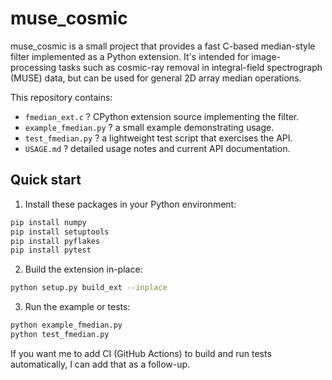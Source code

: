 # muse_cosmic

muse_cosmic is a small project that provides a fast C-based median-style filter
implemented as a Python extension. It's intended for image-processing tasks such
as cosmic-ray removal in integral-field spectrograph (MUSE) data, but can be
used for general 2D array median operations.

This repository contains:

- `fmedian_ext.c` ? CPython extension source implementing the filter.
- `example_fmedian.py` ? a small example demonstrating usage.
- `test_fmedian.py` ? a lightweight test script that exercises the API.
- `USAGE.md` ? detailed usage notes and current API documentation.

Quick start
-----------

1. Install these packages in your Python environment:

```bash
pip install numpy
pip install setuptools
pip install pyflakes
pip install pytest
```

2. Build the extension in-place:

```bash
python setup.py build_ext --inplace
```

3. Run the example or tests:

```bash
python example_fmedian.py
python test_fmedian.py
```

If you want me to add CI (GitHub Actions) to build and run tests automatically, I can add
that as a follow-up.

